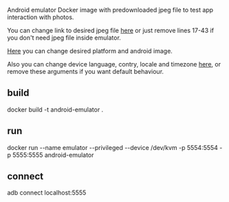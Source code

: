 Android emulator Docker image with predownloaded jpeg file to test app interaction with photos.

You can change link to desired jpeg file [here](https://github.com/artemlushin/android-emulator/blob/5f367f9bb9f986d5427a0150b8f9f29eefbca355/entrypoint.sh#L29) or just remove lines 17-43 if you don't need jpeg file inside emulator.

[Here](https://github.com/artemlushin/android-emulator/blob/5f367f9bb9f986d5427a0150b8f9f29eefbca355/Dockerfile#L38) you can change desired platform and android image.

Also you can change device language, contry, locale and timezone [here](https://github.com/artemlushin/android-emulator/blob/5f367f9bb9f986d5427a0150b8f9f29eefbca355/entrypoint.sh#L15), or remove these arguments if you want default behaviour.

## build
docker build -t android-emulator .

## run
docker run --name emulator --privileged --device /dev/kvm -p 5554:5554 -p 5555:5555 android-emulator

## connect
adb connect localhost:5555
